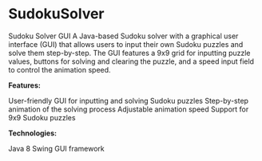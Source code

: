 # SudokuSolver
Sudoku Solver GUI  A Java-based Sudoku solver with a graphical user interface (GUI) that allows users to input their own Sudoku puzzles and solve them step-by-step. The GUI features a 9x9 grid for inputting puzzle values, buttons for solving and clearing the puzzle, and a speed input field to control the animation speed.

**Features:**

User-friendly GUI for inputting and solving Sudoku puzzles
Step-by-step animation of the solving process
Adjustable animation speed
Support for 9x9 Sudoku puzzles

**Technologies:**

Java 8
Swing GUI framework
